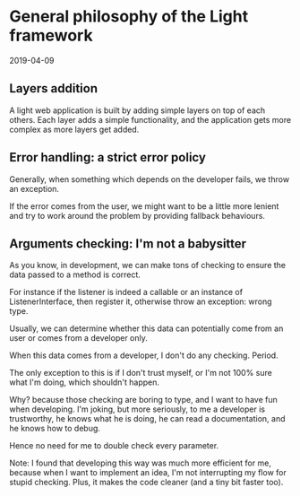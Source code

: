 General philosophy of the Light framework
================
2019-04-09



Layers addition
-----------
A light web application is built by adding simple layers on top of each others. 
Each layer adds a simple functionality, and the application gets more complex as more layers get added.



Error handling: a strict error policy
--------------

Generally, when something which depends on the developer fails, we throw an exception.

If the error comes from the user, we might want to be a little more lenient and try to work around the problem 
by providing fallback behaviours. 



Arguments checking: I'm not a babysitter
-------------

As you know, in development, we can make tons of checking to ensure the data passed to a method is correct.

For instance if the listener is indeed a callable or an instance of ListenerInterface, then register it, otherwise
throw an exception: wrong type.

Usually, we can determine whether this data can potentially come from an user or comes from a developer only.

When this data comes from a developer, I don't do any checking. Period.

The only exception to this is if I don't trust myself, or I'm not 100% sure what I'm doing, which shouldn't happen.
 

Why? because those checking are boring to type, and I want to have fun when developing.
I'm joking, but more seriously, to me a developer is trustworthy, he knows what he is doing, he can read a documentation, and he knows how to debug.

Hence no need for me to double check every parameter.

Note: I found that developing this way was much more efficient for me, because when I want to implement an idea, 
I'm not interrupting my flow for stupid checking. Plus, it makes the code cleaner (and a tiny bit faster too).


 




    
    
    